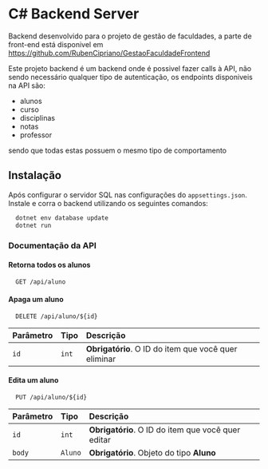 
# C# Backend Server

Backend desenvolvido para o projeto de gestão de faculdades, 
a parte de front-end está disponivel em 
https://github.com/RubenCipriano/GestaoFaculdadeFrontend

Este projeto backend é um backend onde é possivel fazer calls à API, 
não sendo necessário qualquer tipo de autenticação, os endpoints disponiveis na API são:

- alunos
- curso
- disciplinas
- notas
- professor

sendo que todas estas possuem o mesmo tipo de comportamento
## Instalação

Após configurar o servidor SQL nas configurações do `appsettings.json`.
Instale e corra o backend utilizando os seguintes comandos:

```bash
  dotnet env database update
  dotnet run
```
    
### Documentação da API

#### Retorna todos os alunos

```http
  GET /api/aluno
```

#### Apaga um aluno

```http
  DELETE /api/aluno/${id}
```

| Parâmetro   | Tipo       | Descrição                                   |
| :---------- | :--------- | :------------------------------------------ |
| `id`      | `int` | **Obrigatório**. O ID do item que você quer eliminar |


#### Edita um aluno

```http
  PUT /api/aluno/${id}
```

| Parâmetro   | Tipo       | Descrição                                   |
| :---------- | :--------- | :------------------------------------------ |
| `id`      | `int` | **Obrigatório**. O ID do item que você quer editar |
| `body`      | `Aluno` | **Obrigatório**. Objeto do tipo **Aluno** |
